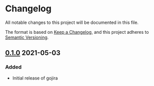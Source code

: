 # Changelog

All notable changes to this project will be documented in this file.

The format is based on [Keep a Changelog](https://keepachangelog.com/en/1.0.0/), and this project adheres to [Semantic Versioning](https://semver.org/spec/v2.0.0.html).

## [0.1.0] 2021-05-03

### Added
- Initial release of gojira

[0.1.0]: https://github.com/jzyinq/gojira/tree/0.1.0